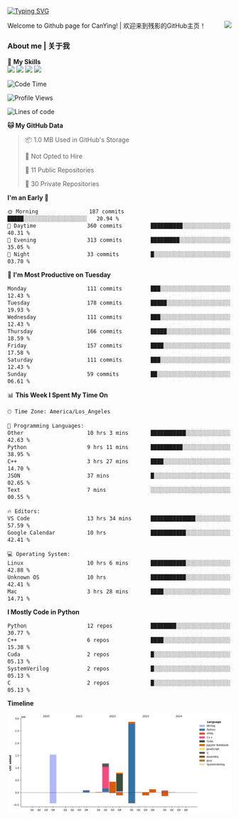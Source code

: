 [![Typing SVG](https://readme-typing-svg.herokuapp.com?size=25&duration=3500&color=00FFFF&vCenter=true&width=250&height=40&lines=Hi+Welcome+%F0%9F%91%8B%F0%9F%8F%BB;I'm+CanYing|残影)](https://git.io/typing-svg)

<a href="#">
  <img align="right" src="https://github-readme-stats.vercel.app/api?username=CanYing0913&count_private=true&rank_icon=github&show_icons=true&bg_color=15,f2f7fd,E0EAFC&" />
</a>

Welcome to Github page for CanYing! | 欢迎来到残影的GitHub主页！

### About me | 关于我

🌟 **My Skills**  
![](https://img.shields.io/badge/-C-A8B9CC?style=flat-square&logo=C&logoColor=fff)
![](https://img.shields.io/badge/-C++-00599C?style=flat-square&logo=Cpp&logoColor=fff)
![](https://img.shields.io/badge/-Python-3776AB?style=flat-square&logo=Python&logoColor=fff)
![](https://img.shields.io/badge/-Linux-000000?style=flat-square&logo=Linux&logoColor=fff)

<!--START_SECTION:waka-->
![Code Time](http://img.shields.io/badge/Code%20Time-182%20hrs%2033%20mins-blue)

![Profile Views](http://img.shields.io/badge/Profile%20Views-1-blue)

![Lines of code](https://img.shields.io/badge/From%20Hello%20World%20I%27ve%20Written-7.1%20million%20lines%20of%20code-blue)

**🐱 My GitHub Data** 

> 📦 1.0 MB Used in GitHub's Storage 
 > 
> 🚫 Not Opted to Hire
 > 
> 📜 11 Public Repositories 
 > 
> 🔑 30 Private Repositories 
 > 
**I'm an Early 🐤** 

```text
🌞 Morning                187 commits         █████░░░░░░░░░░░░░░░░░░░░   20.94 % 
🌆 Daytime                360 commits         ██████████░░░░░░░░░░░░░░░   40.31 % 
🌃 Evening                313 commits         █████████░░░░░░░░░░░░░░░░   35.05 % 
🌙 Night                  33 commits          █░░░░░░░░░░░░░░░░░░░░░░░░   03.70 % 
```
📅 **I'm Most Productive on Tuesday** 

```text
Monday                   111 commits         ███░░░░░░░░░░░░░░░░░░░░░░   12.43 % 
Tuesday                  178 commits         █████░░░░░░░░░░░░░░░░░░░░   19.93 % 
Wednesday                111 commits         ███░░░░░░░░░░░░░░░░░░░░░░   12.43 % 
Thursday                 166 commits         █████░░░░░░░░░░░░░░░░░░░░   18.59 % 
Friday                   157 commits         ████░░░░░░░░░░░░░░░░░░░░░   17.58 % 
Saturday                 111 commits         ███░░░░░░░░░░░░░░░░░░░░░░   12.43 % 
Sunday                   59 commits          ██░░░░░░░░░░░░░░░░░░░░░░░   06.61 % 
```


📊 **This Week I Spent My Time On** 

```text
🕑︎ Time Zone: America/Los_Angeles

💬 Programming Languages: 
Other                    10 hrs 3 mins       ███████████░░░░░░░░░░░░░░   42.63 % 
Python                   9 hrs 11 mins       ██████████░░░░░░░░░░░░░░░   38.95 % 
C++                      3 hrs 27 mins       ████░░░░░░░░░░░░░░░░░░░░░   14.70 % 
JSON                     37 mins             █░░░░░░░░░░░░░░░░░░░░░░░░   02.65 % 
Text                     7 mins              ░░░░░░░░░░░░░░░░░░░░░░░░░   00.55 % 

🔥 Editors: 
VS Code                  13 hrs 34 mins      ██████████████░░░░░░░░░░░   57.59 % 
Google Calendar          10 hrs              ███████████░░░░░░░░░░░░░░   42.41 % 

💻 Operating System: 
Linux                    10 hrs 6 mins       ███████████░░░░░░░░░░░░░░   42.88 % 
Unknown OS               10 hrs              ███████████░░░░░░░░░░░░░░   42.41 % 
Mac                      3 hrs 28 mins       ████░░░░░░░░░░░░░░░░░░░░░   14.71 % 
```

**I Mostly Code in Python** 

```text
Python                   12 repos            ████████░░░░░░░░░░░░░░░░░   30.77 % 
C++                      6 repos             ████░░░░░░░░░░░░░░░░░░░░░   15.38 % 
Cuda                     2 repos             █░░░░░░░░░░░░░░░░░░░░░░░░   05.13 % 
SystemVerilog            2 repos             █░░░░░░░░░░░░░░░░░░░░░░░░   05.13 % 
C                        2 repos             █░░░░░░░░░░░░░░░░░░░░░░░░   05.13 % 
```



**Timeline**

![Lines of Code chart](https://raw.githubusercontent.com/CanYing0913/CanYing0913/master/assets/bar_graph.png)


<!--END_SECTION:waka-->
